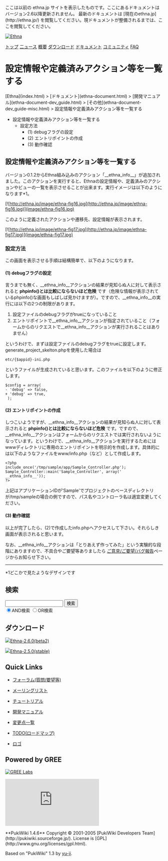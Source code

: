 <title>
設定情報や定義済みアクション等を一覧する - Ethna - PHPウェブアプリケーションフレームワーク</title>
 <link rel="stylesheet" href="skin/ethna/ethna.css" title="ethna" type="text/css" charset="utf-8">

 <link rel="alternate" type="application/rss+xml" title="RSS" href="cmd=rss.html">

 <script type="text/javascript" src="skin/trackback.js"></script>

</head>
ここは以前の ethna.jp サイトを表示したものです。ここにあるドキュメントはバージョン2.6以降更新されません。  
最新のドキュメントは [現在のethna.jp](http://ethna.jp/) を閲覧してください。現ドキュメントが整備されるまでは、ここを閲覧してください。

<!-- ??BEGIN id:wrapper --><!-- ?? Navigator ?? ======================================================= -->

[![Ethna](image/navlogo.gif)](/)

[トップ](ethna.html "ethna (11d)") [二ュース](ethna-news.html "ethna-news (11d)") [概要](ethna-about.html "ethna-about (11d)") [ダウンロード](ethna-download.html "ethna-download (25d)") [ドキュメント](ethna-document.html "ethna-document (884d)") [コミュニティ](ethna-community.html "ethna-community (619d)") [FAQ](ethna-document-faq.html "ethna-document-faq (1240d)")

<!-- ?? Header ?? ========================================================== -->

# 設定情報や定義済みアクション等を一覧する 

<!-- ?? Content ?? ========================================================= -->
<!-- ??BEGIN id:main -->
<!-- ??BEGIN id:wrap_content -->
<!-- ??BEGIN id:content -->
<!-- ??BEGIN id:page_navigator -->
<!-- ??END id:PageNavigator -->
<!-- ??BEGIN id:body --> [Ethna](index.html) > [ドキュメント](ethna-document.html) > [開発マニュアル](ethna-document-dev_guide.html) > [その他](ethna-document-dev_guide-misc.html) > 設定情報や定義済みアクション等を一覧する 

- 設定情報や定義済みアクション等を一覧する 
  - 設定方法 
    - (1) debugフラグの設定 
    - (2) エントリポイントの作成 
    - (3) 動作確認 

## 設定情報や定義済みアクション等を一覧する [](ethna-document-dev_guide-misc-info.html#b2830880 "b2830880")

バージョン0.1.2からEthna組み込みのアクション「\_\_ethna\_info\_\_」が追加されました。このアクションを実行すると、Ethnaの設定情報や、定義済みのアクションやビューの一覧を表示させることが出来ます。実行イメージは以下のようになります\*1。

[![http://ethna.jp/image/ethna-fig16.jpg](http://ethna.jp/image/ethna-fig16.jpg)](image/ethna-fig16.jpg)

このように定義されたアクションや遷移先、設定情報が表示されます。

[![http://ethna.jp/image/ethna-fig17.jpg](http://ethna.jp/image/ethna-fig17.jpg)](image/ethna-fig17.jpg)

### 設定方法 [](ethna-document-dev_guide-misc-info.html#b8f03ad9 "b8f03ad9")

この画面を表示させる手順は結構簡単で、以下のようになります。

#### (1) debugフラグの設定 [](ethna-document-dev_guide-misc-info.html#s1e9a10c "s1e9a10c")

言うまでも無く、\_\_ethna\_info\_\_アクションの結果が見知らぬ人に対して表示されると **phpinfo()とは比較にならないほど危険** です（危険な情報が表示されているphpinfo()な画面もしばしば見かけますが）。ですので、\_\_ethna\_info\_\_の実行には以下の2つの制限があります。

1. 設定ファイルのdebugフラグがtrueになっていること
2. エントリポイントで\_\_ethna\_info\_\_アクションが指定されていること（フォームからのリクエストで\_\_ethna\_info\_\_アクションが実行されることはありません）

というわけで、まずは設定ファイルのdebugフラグをtrueに設定します。generate\_project\_skelton.phpを使用した場合は

    etc/{$appid}-ini.php

というファイルが生成されていると思います。このファイルを以下のように修正します。

    $config = array(
    - 'debug' => false,
    + 'debug' => true,
     );

#### (2) エントリポイントの作成 [](ethna-document-dev_guide-misc-info.html#f6b841f2 "f6b841f2")

しつこいようですが、\_\_ethna\_info\_\_アクションの結果が見知らぬ人に対して表示されると **phpinfo()とは比較にならないほど危険** です。ですので、\_\_ethna\_info\_\_アクションはフォームからのリクエストでは実行されないようになっています。というわけで、\_\_ethna\_info\_\_アクションを実行するためにはwwwディレクトリに専用のエントリポイントを明示的を作成します。具体的には以下のようなファイルをwww/info.php（など）として作成します。

    <?php
    include_once('/tmp/sample/app/Sample_Controller.php');
    Sample_Controller::main('Sample_Controller', array(' __ethna_info__'));
    ?>

上記はアプリケーションIDが'Sample'でプロジェクトのベースディレクトリが/tmp/sampleの場合の例ですので、パス名やコントローラ名は適宜変更してください。

#### (3) 動作確認 [](ethna-document-dev_guide-misc-info.html#yb75280d "yb75280d")

以上が完了したら、(2)で作成したinfo.phpへアクセスして下さい。それらしき画面が表示されると思います。

なお、\_\_ethna\_info\_\_アクションは「とりあえず作ってみた」という実験的な段階にありますので、不具合やご要望等ありましたら [ご意見/ご要望/バグ報告](ethna-community.html#content_1_4 "ethna-community (619d)")ページからお知らせ下さい。

<!-- ??END id:body -->
<!-- ??BEGIN id:summary --><!-- ??BEGIN id:note -->

* * *
\*1どこかで見たようなデザインです  

<!-- ??END id:note -->
<!-- ??BEGIN id:trackback -->
<!-- ?? END id:trackback --><!-- ?? END id:attach -->
<!-- ?? END id:summary -->
<!-- ??END id:content -->
<!-- ?? END id:wrap_content --><!-- ??sidebar?? ========================================================== -->
<!-- ??BEGIN id:wrap_sidebar -->

<!-- ??BEGIN id:search_form -->

## 検索

<form action="http://ethna.jp/index.php?cmd=search" method="post">
            <input type="hidden" name="encode_hint" value="??">
            <input type="text" name="word" value="" size="20">
            <input type="submit" value="検索"><br>
            <input type="radio" name="type" value="AND" checked id="and_search"><label for="and_search">AND検索</label>
            <input type="radio" name="type" value="OR" id="or_search"><label for="or_search">OR検索</label>
    </form>

<!-- END id:search_form -->
<!-- ??BEGIN id:download_link -->

## ダウンロード

[![](image/minilogo.gif)Ethna-2.6.0(beta2)](ethna-download.html)

[![](image/minilogo.gif)Ethna-2.5.0(stable)](ethna-download.html)

<!-- END id:download_link -->
<!-- ??BEGIN id:download_link -->

## Quick Links

- [フォーラム(質問/要望等)](ethna-community-forum.html)
- [メーリングリスト](http://ml.ethna.jp/mailman/listinfo/users)

- [チュートリアル](ethna-document-tutorial.html)
- [開発マニュアル](ethna-document-dev_guide.html)
- [変更点一覧](ethna-document-changes.html)

- [TODO(ロードマップ)](TODO.html)
- [ロゴ](ethna-logo.html)

<!-- END id:download_link -->
<!-- ??BEGIN id:search_form -->

## Powered by GREE

 [![GREE Labs](http://labs.gree.jp/image/greelabs_logo.gif)](http://labs.gree.jp/)

<!-- END id:search_form -->
 [![SourceForge.jp](http://sourceforge.jp/sflogo.php?group_id=1343)](http://sourceforge.jp/)

<!-- ??END id:sidebar -->
<!-- ??END id:wrap_sidebar -->
<!-- ??END id:main --><!-- ?? Footer ?? ========================================================== -->
<!-- ??BEGIN id:footer -->
<!-- ??BEGIN id:copyright --> **PukiWiki 1.4.6** Copyright © 2001-2005 [PukiWiki Developers Team](http://pukiwiki.sourceforge.jp/). License is [GPL](http://www.gnu.org/licenses/gpl.html).  
 Based on "PukiWiki" 1.3 by [yu-ji](http://factage.com/yu-ji/).
<!-- ??END id:copyright -->
<!-- ??END id:footer --><!-- ?? END ?? ============================================================= -->
<!-- ??END id:wrapper -->
